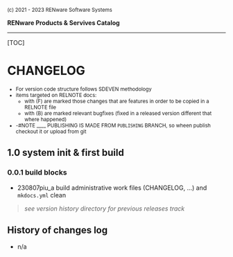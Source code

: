 <small>(c) 2021 - 2023 RENware Software Systems</small>

**RENware Products & Servives Catalog**


***

[TOC]

# CHANGELOG

<small>

* For version code structure follows SDEVEN methodology
* items targeted on RELNOTE docs:
    * with (F) are marked those changes that are features in order to be copied in a RELNOTE file
    * with (B) are marked relevant bugfixes (fixed in a released version different that where happened)
* -#NOTE ____ PUBLISHING IS MADE FROM `PUBLISHING` BRANCH, so wheen publish checkout it or upload from git
</small>


## 1.0 system init & first build

### 0.0.1 build blocks

* 230807piu_a build administrative work files (CHANGELOG, ...) and `mkdocs.yml` clean



> *see version history directory  for previous releases track*

## History of changes log

* n/a







